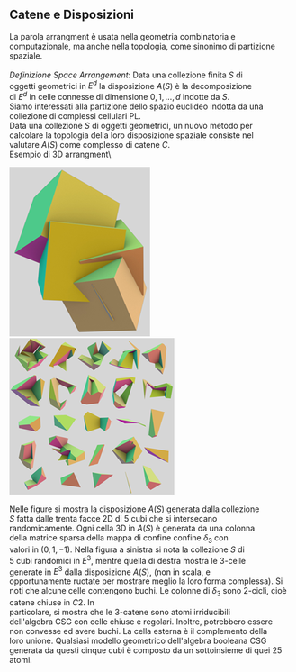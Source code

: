 ## Catene e Disposizioni

La parola arrangment è usata nella geometria combinatoria e  
computazionale, ma anche nella topologia, come sinonimo di partizione  
spaziale.\
\
*Definizione Space Arrangement*: Data una collezione finita $S$ di  
oggetti geometrici in $E^d$ la disposizione $A(S)$ è la decomposizione  
di $E^d$ in celle connesse di dimensione $0, 1,…,d$ indotte da $S$.  
Siamo interessati alla partizione dello spazio euclideo indotta da una  
collezione di complessi cellulari PL.\
Data una collezione $S$ di oggetti geometrici, un nuovo metodo per  
calcolare la topologia della loro disposizione spaziale consiste nel  
valutare $A(S)$ come complesso di catene $C$.\
Esempio di 3D arrangment\


![image](images/Immagine1.png#center) ![image](images/Immagine2.png#center)


Nelle figure si mostra la disposizione $A(S)$ generata dalla collezione  
$S$ fatta dalle trenta facce 2D di 5 cubi che si intersecano  
randomicamente. Ogni cella 3D in $A(S)$ è generata da una colonna  
della matrice sparsa della mappa di confine confine $\delta_3$ con  
valori in $(0,1,-1)$. Nella figura a sinistra si nota la collezione $S$ di  
5 cubi randomici in $E^3$, mentre quella di destra mostra le 3-celle  
generate in $E^3$ dalla disposizione $A(S)$, (non in scala, e  
opportunamente ruotate per mostrare meglio la loro forma complessa). Si  
noti che alcune celle contengono buchi.
Le colonne di $\delta_3$ sono 2-cicli, cioè catene chiuse in $C2$. In  
particolare, si mostra che le 3-catene sono atomi irriducibili  
dell'algebra CSG con celle chiuse e regolari. Inoltre, potrebbero essere  
non convesse ed avere buchi. La cella esterna è il complemento della  
loro unione. Qualsiasi modello geometrico dell'algebra booleana CSG  
generata da questi cinque cubi è composto da un sottoinsieme di quei 25  
atomi.